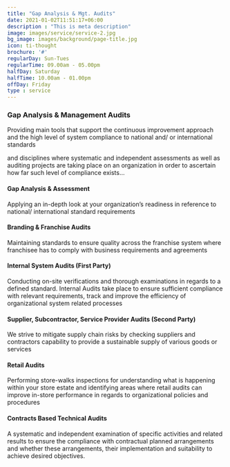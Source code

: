 ```yaml
---
title: "Gap Analysis & Mgt. Audits"
date: 2021-01-02T11:51:17+06:00
description : "This is meta description"
image: images/service/service-2.jpg
bg_image: images/background/page-title.jpg
icon: ti-thought
brochure: '#'
regularDay: Sun-Tues
regularTime: 09.00am - 05.00pm
halfDay: Saturday
halfTime: 10.00am - 01.00pm
offDay: Friday
type : service
---
```


### Gap Analysis & Management Audits

Providing main tools that support the continuous improvement approach and the high level of system compliance to national and/ or international standards

and disciplines where systematic and independent assessments as well as auditing projects are taking place on an organization in order to ascertain how far such level of compliance exists…

#### Gap Analysis & Assessment
Applying an in-depth look at your organization’s readiness in reference to  national/ international standard requirements

#### Branding & Franchise Audits
Maintaining standards to ensure quality across the franchise system where franchisee has to comply with business requirements and agreements

#### Internal System Audits (First Party)
Conducting on-site verifications and thorough examinations in regards to a defined standard. Internal Audits take place to ensure sufficient compliance with relevant requirements, track and improve the efficiency of organizational system related processes

#### Supplier, Subcontractor, Service Provider Audits (Second Party)

We strive to mitigate supply chain risks by checking suppliers and contractors capability to provide a sustainable supply of various goods or services

#### Retail Audits
Performing store-walks inspections for understanding what is happening within your store estate and identifying areas where retail audits can improve in-store performance in regards to organizational policies and procedures

#### Contracts Based Technical Audits
A systematic and independent examination of specific activities and related results to ensure the compliance with contractual planned arrangements and whether these arrangements, their implementation and suitability to achieve desired objectives.
